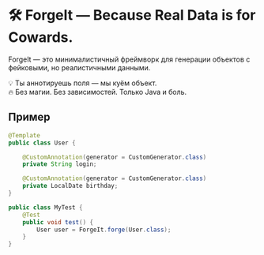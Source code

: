 # 🛠️ ForgeIt — Because Real Data is for Cowards.

ForgeIt — это минималистичный фреймворк для генерации объектов с фейковыми, но реалистичными данными.

💡 Ты аннотируешь поля — мы куём объект.  
🔥 Без магии. Без зависимостей. Только Java и боль.

## Пример

```java
@Template
public class User {

    @CustomAnnotation(generator = CustomGenerator.class)
    private String login;

    @CustomAnnotation(generator = CustomGenerator.class)
    private LocalDate birthday;
}
```
```java
public class MyTest {
    @Test
    public void test() {
        User user = ForgeIt.forge(User.class);
    }
}
```
